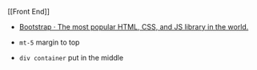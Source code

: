 [[Front End]]
- [Bootstrap · The most popular HTML, CSS, and JS library in the world.](https://getbootstrap.com/)

- `mt-5` margin to top
- `div container` put in the middle
